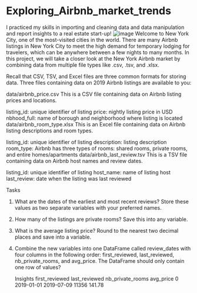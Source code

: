 # Exploring_Airbnb_market_trends
I practiced my skills in importing and cleaning data and data manipulation and report insights to a real estate start-up!
![image](https://github.com/RashidTobrazune/Exploring_Airbnb_market_trends/assets/150378293/511dc272-d2cc-497b-876f-45290eda7e41)
Welcome to New York City, one of the most-visited cities in the world. There are many Airbnb listings in New York City to meet the high demand for temporary lodging for travelers, which can be anywhere between a few nights to many months. In this project, we will take a closer look at the New York Airbnb market by combining data from multiple file types like .csv, .tsv, and .xlsx.

Recall that CSV, TSV, and Excel files are three common formats for storing data. Three files containing data on 2019 Airbnb listings are available to you:

data/airbnb_price.csv This is a CSV file containing data on Airbnb listing prices and locations.

listing_id: unique identifier of listing
price: nightly listing price in USD
nbhood_full: name of borough and neighborhood where listing is located
data/airbnb_room_type.xlsx This is an Excel file containing data on Airbnb listing descriptions and room types.

listing_id: unique identifier of listing
description: listing description
room_type: Airbnb has three types of rooms: shared rooms, private rooms, and entire homes/apartments
data/airbnb_last_review.tsv This is a TSV file containing data on Airbnb host names and review dates.

listing_id: unique identifier of listing
host_name: name of listing host
last_review: date when the listing was last reviewed

Tasks
1. What are the dates of the earliest and most recent reviews? Store these values as two separate variables with your preferred names.
2. How many of the listings are private rooms? Save this into any variable.
3. What is the average listing price? Round to the nearest two decimal places and save into a variable.
4. Combine the new variables into one DataFrame called review_dates with four columns in the following order: first_reviewed, last_reviewed, nb_private_rooms, and avg_price. The DataFrame should only contain one row of values?


    Insights
first_reviewed last_reviewed  nb_private_rooms  avg_price
0     2019-01-01    2019-07-09             11356     141.78

   

   
